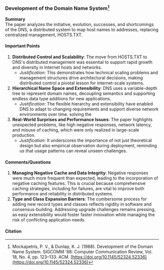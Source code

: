 ### Development of the Domain Name System[^1]

**Summary**  
The paper analyzes the initiative, evolution, successes, and shortcomings of the DNS, a distributed system to map host names to addresses, replacing centralized management, HOSTS.TXT.
#### Important Points
1. **Distributed Control and Scalability**: The move from HOSTS.TXT to DNS's distributed management was essential to support rapid growth and diversity in Internet hosts and networks.
    - _Justification:_ This demonstrates how technical scaling problems and management structures drive architectural decisions, making distributed control a pivotal lesson for internet-scale systems.
2. **Hierarchical Name Space and Extensibility**: DNS uses a variable-depth tree to represent domain names, decoupling semantics and supporting endless data type additions for new applications.
    - _Justification:_ The flexible hierarchy and extensibility have enabled DNS to adapt to changing requirements and support diverse network environments over time. solving the 
3. **Real-World Surprises and Performance Issues**: The paper highlights unexpected problems, like high negative responses, network latency, and misuse of caching, which were only realized in large-scale production.
    - _Justification:_ It underscores the importance of not just theoretical design but also empirical observation during deployment, reminding us that usage patterns can reveal unseen challenges.
#### Comments/Questions
1. **Managing Negative Cache and Data Integrity**: Negative responses were much more frequent than expected, leading to the incorporation of negative caching features. This is crucial because comprehensive caching strategies, including for failures, are vital to improve both performance and reliability in distributed systems.
2. **Type and Class Expansion Barriers**: The cumbersome process for adding new record types and classes reflects rigidity in software and consensus-building. Addressing upgrade challenges remains pressing, as easy extensibility would foster faster innovation while managing the risk of conflicting application needs.
#### Citation
[^1]: Mockapetris, P. V., & Dunlap, K. J. (1988). Development of the Domain Name System. SIGCOMM '88: Computer Communication Review, Vol. 18, No. 4, pp. 123–133. ACM. [https://doi.org/10.1145/52324.52336](https://doi.org/10.1145/52324.52336)